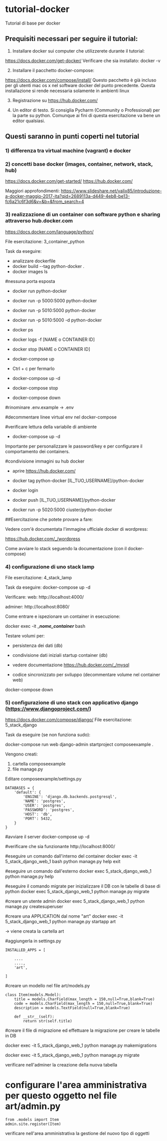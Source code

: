 # tutorial-docker
Tutorial di base per docker


## Prequisiti necessari per seguire il tutorial:

1) Installare docker sui computer che utilizzerete durante il tutorial:

https://docs.docker.com/get-docker/
Verificare che sia installato:
docker -v

2) Installare il pacchetto docker-compose:

https://docs.docker.com/compose/install/
Questo pacchetto è già incluso per gli utenti mac os x nel software docker del punto precedente. Questa installazione si rende necessaria solamente in ambienti linux

3) Registrazione su https://hub.docker.com/

4) Un editor di testo. Si consiglia Pycharm (Community o Professional) per la parte su python. Comunque ai fini di questa esercitazione va bene un editor qualsiasi.


## Questi saranno in punti coperti nel tutorial

### 1) differenza tra virtual machine (vagrant) e docker
### 2) concetti base docker (images, container, network, stack, hub)
https://docs.docker.com/get-started/
https://hub.docker.com/

Maggiori approfondimenti:
https://www.slideshare.net/valix85/introduzione-a-docker-maggio-2017-ita?qid=2689113a-d449-4eb8-be13-fc6a21c6f3d6&v=&b=&from_search=4


### 3) realizzazione di un container con software python e sharing attraverso hub.docker.com
https://docs.docker.com/language/python/

File esercitazione: 3_container_python

Task da eseguire:
- analizzare dockerfile
- docker build --tag python-docker .
- docker images ls

#nessuna porta esposta
- docker run  python-docker

- docker run -p 5000:5000 python-docker

- docker run -p 5010:5000 python-docker

- docker run -p 5010:5000 -d python-docker

- docker ps

- docker logs -f [NAME o CONTAINER ID]

- docker stop [NAME o CONTAINER ID]


- docker-compose up

- Ctrl + c per fermarlo

- docker-compose up -d

- docker-compose stop

- docker-compose down

#rinominare
.env.example -> .env

#decommentare linee virtual env nel docker-compose


#verificare lettura della variabile di ambiente
- docker-compose up -d

Importante per personalizzare le password/key e per configurare il comportamento dei containers.


#condivisione immagini su hub docker

- aprire https://hub.docker.com/

- docker tag python-docker [IL_TUO_USERNAME]/python-docker

- docker login

- docker push [IL_TUO_USERNAME]/python-docker

- docker run -p 5020:5000 ciuster/python-docker




##Esercitazione che potete provare a fare:

Vedere com'è documentata l'immagine ufficiale docker di wordpress:

https://hub.docker.com/_/wordpress

Come avviare lo stack seguendo la documentazione (con il docker-compose)




### 4) configurazione di uno stack lamp

File esercitazione: 4_stack_lamp

Task da eseguire:
docker-compose up -d

Verificare:
web:
http://localhost:4000/

adminer:
http://localhost:8080/


Come entrare e ispezionare un container in esecuzione:

docker exec -it ____nome_container___ bash


Testare volumi per:

- persistenza dei dati (db)

- condivisione dati iniziali startup container (db)

- vedere documentazione https://hub.docker.com/_/mysql

- codice sincronizzato per sviluppo (decommentare volume nel container web)


docker-compose down

### 5) configurazione di uno stack con applicativo django (https://www.djangoproject.com/)
https://docs.docker.com/compose/django/
File esercitazione: 5_stack_django

Task da eseguire (se non funziona sudo):

docker-compose run web django-admin startproject composeexample .


Vengono creati:
1) cartella composeexample
2) file manage.py


Editare composeexample/settings.py

    DATABASES = {
        'default': {
            'ENGINE': 'django.db.backends.postgresql',
            'NAME': 'postgres',
            'USER': 'postgres',
            'PASSWORD': 'postgres',
            'HOST': 'db',
            'PORT': 5432,
        }
    }



#avviare il server
docker-compose up -d

#verificare che sia funzionante
http://localhost:8000/


#eseguire un comando dall'interno del container
docker exec -it 5_stack_django_web_1 bash
python manage.py help
exit

#eseguire un comando dall'esterno
docker exec 5_stack_django_web_1 python manage.py help


#eseguire il comando migrate per inizializzare il DB con le tabelle di base di python
docker exec 5_stack_django_web_1 python manage.py migrate


#creare un utente admin
docker exec 5_stack_django_web_1 python manage.py createsuperuser


#creare una APPLICATION dal nome "art"
docker exec -it 5_stack_django_web_1 python manage.py startapp art

-> viene creata la cartella art


#aggiungerla in settings.py

    INSTALLED_APPS = [

        ....
        ....,
        'art',

    ]


#creare un modello nel file art/models.py

    class Item(models.Model):
        title = models.CharField(max_length = 150,null=True,blank=True)
        code = models.CharField(max_length = 150,null=True,blank=True)
        description = models.TextField(null=True,blank=True)

        def __str__(self):
            return str(self.title)

#creare il file di migrazione ed effettuare la migrazione per creare le tabelle in DB

docker exec -it 5_stack_django_web_1 python manage.py makemigrations

docker exec -it 5_stack_django_web_1 python manage.py migrate

verificare nell'adminer la creazione della nuova tabella


# configurare l'area amministrativa per questo oggetto nel file art/admin.py

    from .models import Item
    admin.site.register(Item)


verificare nell'area amministrativa la gestione del nuovo tipo di oggetti












